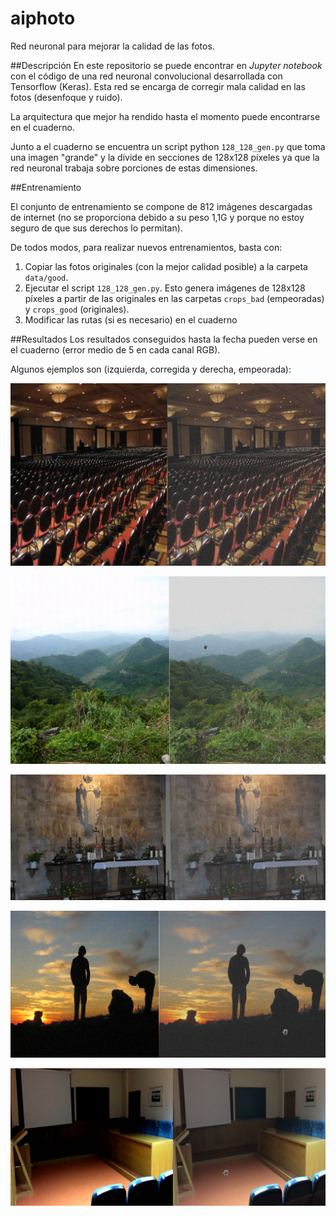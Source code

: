 # aiphoto
Red neuronal para mejorar la calidad de las fotos.


##Descripción
En este repositorio se puede encontrar en *Jupyter notebook* con el código de una red neuronal convolucional desarrollada con Tensorflow (Keras). Esta red se encarga de corregir mala calidad en las fotos (desenfoque y ruido).

La arquitectura que mejor ha rendido hasta el momento puede encontrarse en el cuaderno.

Junto a el cuaderno se encuentra un script python `128_128_gen.py` que toma una imagen "grande" y la divide en secciones de 128x128 píxeles ya que la red neuronal trabaja sobre porciones de estas dimensiones.

##Entrenamiento

El conjunto de entrenamiento se compone de 812 imágenes descargadas de internet (no se proporciona debido a su peso 1,1G y porque no estoy seguro de que sus derechos lo permitan). 

De todos modos, para realizar nuevos entrenamientos, basta con:

1. Copiar las fotos originales (con la mejor calidad posible) a la carpeta `data/good`.
2. Ejecutar el script `128_128_gen.py`. Esto genera imágenes de 128x128 píxeles a partir de las originales en las carpetas `crops_bad` (empeoradas) y `crops_good` (originales).
3. Modificar las rutas (si es necesario) en el cuaderno

##Resultados
Los resultados conseguidos hasta la fecha pueden verse en el cuaderno (error medio de 5 en cada canal RGB).

Algunos ejemplos son (izquierda, corregida y derecha, empeorada):

![](ex_img/Screenshot_20180627_180515.png)

![](ex_img/Screenshot_20180628_210426.png)

![](ex_img/Screenshot_20180628_222019.png)

![](ex_img/Screenshot_20180705_132742.png)

![](ex_img/Screenshot_20180709_105409.png)




